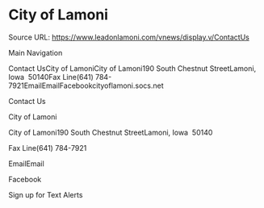 # City of Lamoni

Source URL: https://www.leadonlamoni.com/vnews/display.v/ContactUs

Main Navigation

Contact UsCity of LamoniCity of Lamoni190 South Chestnut StreetLamoni, Iowa  50140Fax Line(641) 784-7921EmailEmailFacebookcityoflamoni.socs.net

Contact Us

City of Lamoni

City of Lamoni190 South Chestnut StreetLamoni, Iowa  50140

Fax Line(641) 784-7921

EmailEmail

Facebook

Sign up for Text Alerts

